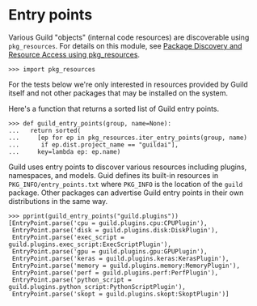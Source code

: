 # Entry points

Various Guild "objects" (internal code resources) are discoverable
using `pkg_resources`. For details on this module, see [Package
Discovery and Resource Access using
pkg_resources](http://setuptools.readthedocs.io/en/latest/pkg_resources.html).

    >>> import pkg_resources

For the tests below we're only interested in resources provided by
Guild itself and not other packages that may be installed on the
system.

Here's a function that returns a sorted list of Guild entry points.

    >>> def guild_entry_points(group, name=None):
    ...   return sorted(
    ...     [ep for ep in pkg_resources.iter_entry_points(group, name)
    ...      if ep.dist.project_name == "guildai"],
    ...     key=lambda ep: ep.name)

Guild uses entry points to discover various resources including
plugins, namespaces, and models. Guid defines its built-in resources
in `PKG_INFO/entry_points.txt` where `PKG_INFO` is the location of the
`guild` package. Other packages can advertise Guild entry points in
their own distributions in the same way.

    >>> pprint(guild_entry_points("guild.plugins"))
    [EntryPoint.parse('cpu = guild.plugins.cpu:CPUPlugin'),
     EntryPoint.parse('disk = guild.plugins.disk:DiskPlugin'),
     EntryPoint.parse('exec_script = guild.plugins.exec_script:ExecScriptPlugin'),
     EntryPoint.parse('gpu = guild.plugins.gpu:GPUPlugin'),
     EntryPoint.parse('keras = guild.plugins.keras:KerasPlugin'),
     EntryPoint.parse('memory = guild.plugins.memory:MemoryPlugin'),
     EntryPoint.parse('perf = guild.plugins.perf:PerfPlugin'),
     EntryPoint.parse('python_script = guild.plugins.python_script:PythonScriptPlugin'),
     EntryPoint.parse('skopt = guild.plugins.skopt:SkoptPlugin')]
